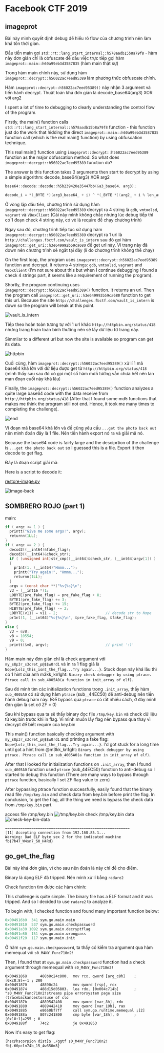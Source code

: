 # Facebook CTF 2019

## imageprot

Bài này mình quyết định debug để hiểu rõ flow của chương trình nên làm khá tốn thời gian.

Đầu tiền main gọi `std::rt::lang_start_internal::h578aadb15b8a79f8` - hàm này đơn giản chỉ là obfuscate để dấu việc trực tiếp gọi hàm `imageprot::main::h60a99eb3d3587835` (hàm main thật sự)

Trong hàm main chính này, sử dụng hàm `imageprot::decrypt::h56022ac7eed95389` làm phương thức obfuscate chính.

Hàm `imageprot::decrypt::h56022ac7eed95389()` này nhận 3 argument và tiến hành decrypt. Thuật toán khá đơn giản là decode_base64(arg3) XOR với arg2

I spent a lot of time to debugging to clearly understanding the control flow of the program.

Firstly, the main() function calls `std::rt::lang_start_internal::h578aadb15b8a79f8` function - this function just do the work that hidding the direct `imageprot::main::h60a99eb3d3587835` function call (which is the real main() function) by using obfuscation technique.

This real main() function using `imageprot::decrypt::h56022ac7eed95389` function as the major obfuscation method. So what does `imageprot::decrypt::h56022ac7eed95389` function do?

The answer is this function takes 3 arguments then start to decrypt by using a simple algorithm: decode_base64(arg3) XOR arg2

```c
base64::decode::decode::h5b239420e35447bb(&a3_base64, arg3);
```

```c
decode_i = *(_BYTE *)(arg3_base64_ + i) ^ *(_BYTE *)(arg2_ + i % len_arg2);
```

Ở vòng lặp đầu tiên, chương trình sử dụng hàm `imageprot::decrypt::h56022ac7eed95389` decrypt ra 4 string là `gdb`, `vmtoolsd`, `vagrant` và `VBoxClient` (Cái này mình không chắc nhưng lúc debug tiếp thì có 1 đoạn check 4 string này, có vẻ là require để chạy chương trình)

Ngay sau đó, chương trình tiếp tục sử dụng hàm `imageprot::decrypt::h56022ac7eed95389` decrypt ra 1 url là `http://challenges.fbctf.com/vault_is_intern` sau đó gọi hàm `imageprot::get_uri::h3e649992b59ca680` để get url này. Vì trang này đã down nên chương trình sẽ ngắt tại đây (lí do chương trình không thể chạy)

On the first loop, the program uses `imageprot::decrypt::h56022ac7eed95389` function and decrypt. It returns 4 strings: `gdb`, `vmtoolsd`, `vagrant` and `VBoxClient` (I'm not sure about this but when I continue debugging I found a check 4 strings part, it seems like a requirement of running the program).

Shortly, the program continuing uses `imageprot::decrypt::h56022ac7eed95389()` function. It returns an url. Then the program call `imageprot::get_uri::h3e649992b59ca680` function to get this url. Because the site `http://challenges.fbctf.com/vault_is_intern` is down so the program will break at this point.

![vault_is_intern](https://i.imgur.com/IKbS0Uv.png)

Tiếp theo hoàn toàn tương tự với 1 url khác `http://httpbin.org/status/418` nhưng trang hoàn toàn bình thường nên sẽ lấy dữ liệu từ trang này.

Simmilar to a different url but now the site is available so program can get its data.

![httpbin](https://i.imgur.com/tzLkhVo.png)

Cuối cùng, hàm `imageprot::decrypt::h56022ac7eed95389()` xử lí 1 mã base64 khá lớn với dữ liệu được get từ `http://httpbin.org/status/418` (mình thấy sau sau đó có gọi một số hàm md5 tưởng vẫn chưa hết nên lan man đoạn cuối này khá lâu)

Finally, the `imageprot::decrypt::h56022ac7eed95389()` function analyzes a quite large base64 code with the data receive from `http://httpbin.org/status/418` (After that I found some md5 functions that makes me think the program still not end. Hence, it took me many times to completing the challenge).

![end](https://i.imgur.com/tGpzYP5.png)

Vì đoạn mã base64 khá lớn và đề cũng yêu cầu `...get the photo back out` nên mình đoán đây là 1 file. Nên tiến hành export nó ra và giãi mã nó.

Because the base64 code is fairly large and the desciprtion of the challenge is `...get the photo back out` so I guessed this is a file. Export it then decode to get flag.

Đây là đoạn script giải mã:

Here is a script to decode it:

[restore-image.py](/fbctf2019/imageprot/restore-image.py)

![image-back](https://raw.githubusercontent.com/hscorpion/writeups/master/fbctf2019/imageprot/image-back.png)

## SOMBRERO ROJO (part 1)
main:
```c
if ( argc <= 1 ) {
  printt("Give me some args!", argv);
  returnn(1LL);
}
if ( argc == 2 ) {
  decod3((__int64)&fake_flag);
  decod3((__int64)&check_str);
  if ( (unsigned int)str_cmp((__int64)&check_str, (__int64)argv[1]) )
  {
    pr1nt(1, (__int64)"Hmmm...");
    printt("Try again!", "Hmmm...");
    returnn(1LL);
  }
  argv = (const char **)"%s{%s}\n";
  v3 = (__int16 *)1;
  LOBYTE(pre_fake_flag) = pre_fake_flag + 8;
  BYTE1(pre_fake_flag) += 3;
  BYTE2(pre_fake_flag) += 15;
  HIBYTE(pre_fake_flag) -= 2;
  LOBYTE(v11) = v11 - 2;                      // decode str to Nope
  pr1nt(1, (__int64)"%s{%s}\n", &pre_fake_flag, &fake_flag);
}
else {
  v3 = &v8;
  v8 = 10554;
  v9 = 0;
  printt(&v8, argv);                          // print ':)'
}
```
Hàm main này đơn giản chỉ là check argument với `my_sUp3r_s3cret_p@$$w0rd1` và in ra 1 flag giả là `Nope{Lolz_this_isnt_the_flag...Try again...}`. Stuck đoạn này khá lâu thì có 1 hint của anh m3kk_kn1ght: `Binary check debugger by using ptrace. Ptrace call in sub_4005A0(a function in init_array of elf)`.

Sau đó mình tìm các initialization functions trong `.init_array`, thấy hàm `sub_4005A0` có sử dụng hàm `ptrace` (sub__44EC50) để anti-debug nên tiến hành debug hàm này. (Để bypass qua `ptrace` có rất nhiều cách, ở đây mình đơn giản là set cờ ZF = 0)

Sau khi bypass qua ta sẽ thấy binary đọc file `/tmp/key.bin` và check dữ liệu từ key.bin trước khi in flag. Vì mình muốn lấy flag nên bypass qua thay vì decrypt để biết require của key.bin

This main() function basically checking argument with `my_sUp3r_s3cret_p@$$w0rd1` and printing a fake flag: `Nope{Lolz_this_isnt_the_flag...Try again...}`. I'd got stuck for a long time until got a hint from @m3kk_kn1ght: `Binary check debugger by using ptrace. Ptrace call in sub_4005A0(a function in init_array of elf)`.

After that I looked for initialization functions on `.init_array`, then I found `sub_4005A0` function used `ptrace` (sub_44EC50) function to anti-debug so I started to debug this function (There are many ways to bypass through `ptrace` function, basically I set ZF flag value to zero)

After bypassing ptrace function successfully, easily found that the binary read file `/tmp/key.bin` and check data from key.bin before print the flag. In conclusion, to get the flag, all the thing we need is bypass the check data from `/tmp/key.bin` part.     


access file /tmp/key.bin
![/tmp/key.bin](https://i.imgur.com/WNjPu38.png)
check /tmp/key.bin data
![check-key-bin-data](https://i.imgur.com/V5Sl4qV.png)
```
=========================================================
[11] Accepting connection from 192.168.85.1...
Warning: Bad ELF byte sex 2 for the indicated machine
fb{7h47_W4sn7_S0_H4Rd}
```

## go_get_the_flag
Bài này khá đơn giản, vì cho sau nên đoán là này chỉ để cho điểm.

Binary là dạng ELF đã tripped. Nên mình xử lí bằng `radare2`

Check function tìm được các hàm chính:

This challenge is quite simple. The binary file has a ELF format and it was tripped. And so I decided to use `radare2` to analyze it.  

To begin with, I checked function and found many important function below:
```python
0x004916b0  341 sym.go.main.main
0x00491810  537 sym.go.main.checkpassword
0x00491a30 1092 sym.go.main.decryptflag
0x00491e80  151 sym.go.main.wrongpass
0x00491f20  117 sym.go.main.init
```

Ở hàm `sym.go.main.checkpassword`, ta thấy có kiểm tra argument qua hàm memequal với `s0_M4NY_Func710n2!`

Then, I found that at `sym.go.main.checkpassword` function had a check argument through memequal with `s0_M4NY_Func710n2!`

```assembly
0x00491868      488b8c24c800.  mov rcx, qword [arg_c8h]    ; [0xc8:8]=-1 ; 200                                                                  
0x00491870      48890c24       mov qword [rsp], rcx                                                                                             
0x00491874      488d15d05803.  lea rdx, [0x004c714b]       ; "s0_M4NY_Func710n2!streams pipe errorsystem page size (tracebackancestorsuse of clo
0x0049187b      4889542408     mov qword [var_8h], rdx                                                                                          
0x00491880      4889442410     mov qword [var_10h], rax                                                                                         
0x00491885      e8660bf7ff     call sym.go.runtime.memequal ;[2]                                                                                
0x0049188a      807c241800     cmp byte [var_18h], 0       ; [0x18:1]=255 ; 0                                                                   
0x0049188f      74c2           je 0x491853
```
Now it's easy to get flag:

```sh
[hsc@hscorpion dist]$ ./ggtf s0_M4NY_Func710n2!
fb{.60pcln74b_15_4w350m3}
```
